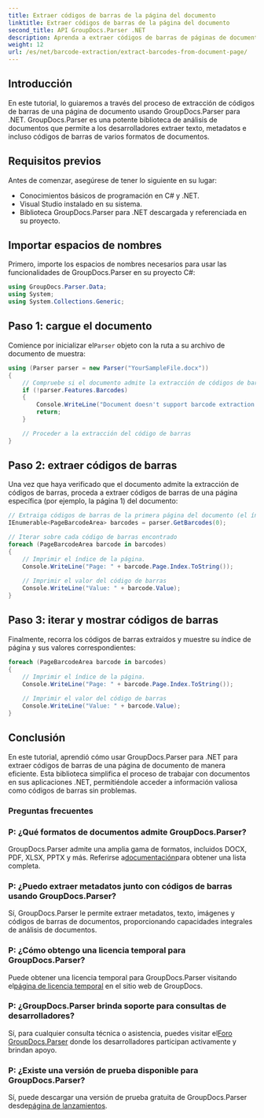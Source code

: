 ```yaml
---
title: Extraer códigos de barras de la página del documento
linktitle: Extraer códigos de barras de la página del documento
second_title: API GroupDocs.Parser .NET
description: Aprenda a extraer códigos de barras de páginas de documentos utilizando GroupDocs.Parser para .NET. Este tutorial proporciona orientación paso a paso para la extracción de códigos de barras.
weight: 12
url: /es/net/barcode-extraction/extract-barcodes-from-document-page/
---
```

## Introducción
En este tutorial, lo guiaremos a través del proceso de extracción de códigos de barras de una página de documento usando GroupDocs.Parser para .NET. GroupDocs.Parser es una potente biblioteca de análisis de documentos que permite a los desarrolladores extraer texto, metadatos e incluso códigos de barras de varios formatos de documentos.
## Requisitos previos

Antes de comenzar, asegúrese de tener lo siguiente en su lugar:
- Conocimientos básicos de programación en C# y .NET.
- Visual Studio instalado en su sistema.
- Biblioteca GroupDocs.Parser para .NET descargada y referenciada en su proyecto.
## Importar espacios de nombres
Primero, importe los espacios de nombres necesarios para usar las funcionalidades de GroupDocs.Parser en su proyecto C#:

```csharp
using GroupDocs.Parser.Data;
using System;
using System.Collections.Generic;
```
## Paso 1: cargue el documento

 Comience por inicializar el`Parser` objeto con la ruta a su archivo de documento de muestra:

```csharp
using (Parser parser = new Parser("YourSampleFile.docx"))
{
    // Compruebe si el documento admite la extracción de códigos de barras
    if (!parser.Features.Barcodes)
    {
        Console.WriteLine("Document doesn't support barcode extraction.");
        return;
    }

    // Proceder a la extracción del código de barras
}
```
## Paso 2: extraer códigos de barras

Una vez que haya verificado que el documento admite la extracción de códigos de barras, proceda a extraer códigos de barras de una página específica (por ejemplo, la página 1) del documento:

```csharp
// Extraiga códigos de barras de la primera página del documento (el índice de página está basado en 0)
IEnumerable<PageBarcodeArea> barcodes = parser.GetBarcodes(0);

// Iterar sobre cada código de barras encontrado
foreach (PageBarcodeArea barcode in barcodes)
{
    // Imprimir el índice de la página.
    Console.WriteLine("Page: " + barcode.Page.Index.ToString());
    
    // Imprimir el valor del código de barras
    Console.WriteLine("Value: " + barcode.Value);
}
```
## Paso 3: iterar y mostrar códigos de barras

Finalmente, recorra los códigos de barras extraídos y muestre su índice de página y sus valores correspondientes:

```csharp
foreach (PageBarcodeArea barcode in barcodes)
{
    // Imprimir el índice de la página.
    Console.WriteLine("Page: " + barcode.Page.Index.ToString());
    
    // Imprimir el valor del código de barras
    Console.WriteLine("Value: " + barcode.Value);
}
```
## Conclusión

En este tutorial, aprendió cómo usar GroupDocs.Parser para .NET para extraer códigos de barras de una página de documento de manera eficiente. Esta biblioteca simplifica el proceso de trabajar con documentos en sus aplicaciones .NET, permitiéndole acceder a información valiosa como códigos de barras sin problemas.

### Preguntas frecuentes

### P: ¿Qué formatos de documentos admite GroupDocs.Parser?
 GroupDocs.Parser admite una amplia gama de formatos, incluidos DOCX, PDF, XLSX, PPTX y más. Referirse a[documentación](https://tutorials.groupdocs.com/parser/net/)para obtener una lista completa.

### P: ¿Puedo extraer metadatos junto con códigos de barras usando GroupDocs.Parser?
Sí, GroupDocs.Parser le permite extraer metadatos, texto, imágenes y códigos de barras de documentos, proporcionando capacidades integrales de análisis de documentos.

### P: ¿Cómo obtengo una licencia temporal para GroupDocs.Parser?
 Puede obtener una licencia temporal para GroupDocs.Parser visitando el[página de licencia temporal](https://purchase.groupdocs.com/temporary-license/) en el sitio web de GroupDocs.

### P: ¿GroupDocs.Parser brinda soporte para consultas de desarrolladores?
 Sí, para cualquier consulta técnica o asistencia, puedes visitar el[Foro GroupDocs.Parser](https://forum.groupdocs.com/c/parser/17) donde los desarrolladores participan activamente y brindan apoyo.

### P: ¿Existe una versión de prueba disponible para GroupDocs.Parser?
 Sí, puede descargar una versión de prueba gratuita de GroupDocs.Parser desde[página de lanzamientos](https://releases.groupdocs.com/).